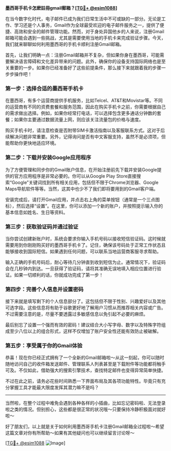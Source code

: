 **墨西哥手机卡怎麽註冊gmail郵箱？[[TG💪+ @esim1088](https://t.me/s/esim1088)]**

在当今数字化时代，电子邮件已成为我们日常生活中不可或缺的一部分。无论是工作、学习还是个人事务，Gmail作为全球最受欢迎的电子邮件服务之一，提供了便捷、高效和安全的邮件管理功能。然而，对于身处异国他乡的人来说，注册Gmail邮箱可能会遇到一些挑战，尤其是需要使用当地的手机卡来完成验证步骤。今天，我们就来聊聊如何利用墨西哥的手机卡顺利注册Gmail邮箱。

首先，让我们明确一点：注册Gmail邮箱并不复杂，但如果你身在墨西哥，可能需要解决语言障碍和文化差异带来的问题。此外，确保你的设备支持国际网络也是至关重要的一步。如果你已经准备好了这些前提条件，那么接下来就跟着我的步骤一步步操作吧！

### 第一步：选择合适的墨西哥手机卡

在墨西哥，有多个运营商提供手机服务，比如Telcel、AT&T和Movistar等。不同的运营商有不同的资费套餐和服务范围，因此在购买手机卡之前，你需要根据自己的需求做出选择。例如，如果你经常打电话，可以选择包含更多通话分钟数的套餐；如果你主要通过数据流量上网，则应该关注流量包的价格与速度。

购买手机卡时，请注意检查是否附带SIM卡激活指南以及客服联系方式。这对于后续解决问题非常重要。另外，记得询问是否有中文客服支持，虽然不是必须项，但能帮助你更快地适应环境。

### 第二步：下载并安装Google应用程序

为了方便管理和同步你的Gmail账户信息，在开始注册前先下载并安装Google提供的官方应用程序是非常必要的。你可以从Google Play Store直接搜索“Google”关键词找到所有相关应用，包括但不限于Chrome浏览器、Google Maps导航软件等等。当然，这其中也少不了我们即将要用到的Gmail客户端。

安装完成后，请打开Gmail应用，并点击右上角的菜单按钮（通常是一个三点图标），然后选择“设置”。在这里，你可以添加一个新的账户，并按照提示输入你的基本信息如姓名、生日等资料。

### 第三步：获取验证码并通过验证

当你尝试创建新账户时，系统会要求你输入手机号码以接收短信验证码。这时候就需要用到你刚刚购买好的墨西哥手机卡了。记住，确保该号码处于正常工作状态且能够接收到国际短信。如果遇到任何问题，可以联系当地运营商客服寻求帮助。

输入正确的手机号码后，耐心等待几分钟直到收到短信为止。通常情况下，验证码会在几秒钟内到达。一旦获得了验证码，请将其准确无误地填入相应位置进行验证。如果一切顺利的话，你就成功完成了第一步！

### 第四步：完善个人信息并设置密码

接下来就是填写剩下的个人信息部分了。这包括但不限于性别、兴趣爱好以及其他可选字段。这些信息将有助于谷歌更好地了解用户习惯从而推荐相关内容或广告。不过需要注意的是，尽量不要透露过多敏感信息以免引起不必要的麻烦。

最后别忘了设置一个强而有效的密码！建议结合大小写字母、数字以及特殊字符组成至少八位以上的组合形式，这样不仅增加了账户安全性还能有效防止被破解。

### 第五步：享受属于你的Gmail体验

恭喜！现在你已经正式拥有了一个全新的Gmail邮箱啦～从这一刻起，你可以随时随地访问自己的收件箱发送邮件、管理联系人列表甚至是下载附件等功能都将触手可及。不仅如此，借助强大的搜索引擎技术，查找特定邮件也变得异常简单快捷。

不过在此之前，请务必花些时间熟悉一下界面布局及其各项功能特性。毕竟只有充分掌握工具才能最大限度发挥其潜力嘛不是吗？

---

当然啦，在整个过程中难免会遇到各种各样的小插曲，比如忘记密码啦、无法登录啦之类的情况。但别担心，这些都是很正常的状况哦～只要保持冷静积极面对就好啦～

好了朋友们，以上就是关于如何利用墨西哥手机卡注册Gmail邮箱全过程啦～希望这篇文章对你有所帮助～如果有其他疑问也可以继续留言讨论呀～

[[TG💪+ @esim1088](https://t.me/s/esim1088) ![Image](https://i.postimg.cc/4NQfJmqS/Snipaste-2025-05-13-00-14-12.png)]